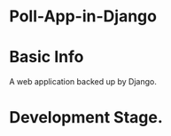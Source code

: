 # Poll-App-in-Django

# Basic Info
<p> A web application backed up by Django. </p>

<h1> Development Stage. </h1>
